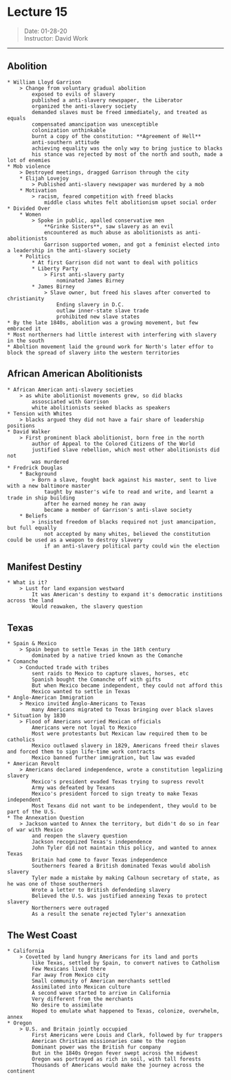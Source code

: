 # Lecture 15  
> Date: 01-28-20  
> Instructor: David Work  
---  
  
## Abolition  
    * William Lloyd Garrison  
        > Change from voluntary gradual abolition  
            exposed to evils of slavery  
            published a anti-slavery newspaper, the Liberator  
            organized the anti-slavery society  
            demanded slaves must be freed immediately, and treated as equals  
            compensated amancipation was unexceptible  
            colonization unthinkable  
            burnt a copy of the constitution: **Agreement of Hell**  
            anti-southern attitude  
            achieving equality was the only way to bring justice to blacks  
            his stance was rejected by most of the north and south, made a lot of enemies  
    * Mob violence  
        > Destroyed meetings, dragged Garrison through the city  
        * Elijah Lovejoy  
            > Published anti-slavery newspaper was murdered by a mob  
        * Motivation  
            > racism, feared competition with freed blacks  
                middle class whites felt abolitionism upset social order  
    * Divided Over  
        * Women  
            > Spoke in public, apalled conservative men  
                **Grinke Sisters**, saw slavery as an evil  
                encountered as much abuse as abolitionists as anti-abolitionists  
                Garrison supported women, and got a feminist elected into a leadership in the anti-slavery society  
        * Politics  
            * At first Garrison did not want to deal with politics  
            * Liberty Party  
                > First anti-slavery party  
                    nominated James Birney  
            * James Birney  
                > Slave owner, but freed his slaves after converted to christianity  
                    Ending slavery in D.C.  
                    outlaw inner-state slave trade  
                    prohibited new slave states  
    * By the late 1840s, abolition was a growing movement, but few embraced it  
    * Most northerners had little interest with interfering with slavery in the south  
    * Aboltion movement laid the ground work for North's later effor to block the spread of slavery into the western territories  
      
## African American Abolitionists  
    * African American anti-slavery societies  
        > as white abolitionist movements grew, so did blacks  
            assosciated with Garrison  
            white abolitionists seeked blacks as speakers  
    * Tension with Whites   
        > blacks argued they did not have a fair share of leadership positions  
    * David Walker  
        > First prominent black abolitionist, born free in the north  
            author of Appeal to the Colored Citizens of the World  
            justified slave rebellion, which most other abolitionists did not  
            was murdered  
    * Fredrick Douglas  
        * Background  
            > Born a slave, fought back against his master, sent to live with a new baltimore master  
                taught by master's wife to read and write, and learnt a trade in ship building  
                after he earned money he ran away  
                became a member of Garrison's anti-slave society  
        * Beliefs  
            > insisted freedom of blacks required not just amancipation, but full equally  
                not accepted by many whites, believed the constitution could be used as a weapon to destroy slavery  
                if an anti-slavery political party could win the election  
              
## Manifest Destiny  
    * What is it?  
        > Lust for land expansion westward  
            It was American's destiny to expand it's democratic institions across the land  
            Would reawaken, the slavery question  
  
## Texas  
    * Spain & Mexico  
        > Spain begun to settle Texas in the 18th century  
            dominated by a native tried known as the Comanche  
    * Comanche  
        > Conducted trade with tribes  
            sent raids to Mexico to capture slaves, horses, etc  
            Spanish bought the Comanche off with gifts  
            But when Mexico became independent, they could not afford this  
            Mexico wanted to settle in Texas  
    * Anglo-American Immigration  
        > Mexico invited Anglo-Americans to Texas  
            many Americans migrated to Texas bringing over black slaves  
    * Situation by 1830  
        > Flood of Americans worried Mexican officials  
            Americans were not loyal to Mexico  
            Most were protestants but Mexican law required them to be catholics  
            Mexico outlawed slavery in 1829, Americans freed their slaves and forced them to sign life-time work contracts  
            Mexico banned further immigration, but law was evaded  
    * American Revolt  
        > Americans declared independence, wrote a constitution legalizing slavery  
            Mexico's president evaded Texas trying to supress revolt  
            Army was defeated by Texans  
            Mexico's president forced to sign treaty to make Texas independent  
            Most Texans did not want to be independent, they would to be part of the U.S.  
    * The Annexation Question  
        > Jackson wanted to Annex the territory, but didn't do so in fear of war with Mexico  
            and reopen the slavery question  
            Jackson recognized Texas's independence  
            John Tyler did not maintain this policy, and wanted to annex Texas  
            Britain had come to favor Texas independence  
            Southerners feared a British dominated Texas would abolish slavery  
            Tyler made a mistake by making Calhoun secretary of state, as he was one of those southerners  
            Wrote a letter to British defendeding slavery  
            Believed the U.S. was justified annexing Texas to protect slavery  
            Northerners were outraged  
            As a result the senate rejected Tyler's annexation  
## The West Coast  
    * California  
        > Covetted by land hungry Americans for its land and ports  
            like Texas, settled by Spain, to convert natives to Catholism  
            Few Mexicans lived there  
            Far away from Mexico city  
            Small community of American merchants settled  
            Assimilated into Mexican culture  
            A second wave started to arrive in California  
            Very different from the merchants  
            No desire to assimilate  
            Hoped to emulate what happened to Texas, colonize, overwhelm, annex  
    * Oregon  
        > U.S. and Britain jointly occupied  
            First Americans were Louis and Clark, followed by fur trappers  
            American Christian missionaries came to the region  
            Dominant power was the British fur company  
            But in the 1840s Oregon fever swept across the midwest  
            Oregon was portrayed as rich in soil, with tall forests  
            Thousands of Americans would make the journey across the continent  

